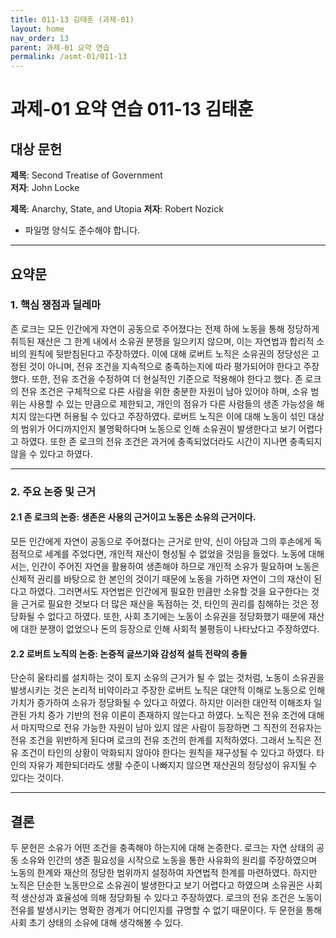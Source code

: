```yaml
---
title: 011-13 김태훈 (과제-01)
layout: home
nav_order: 13
parent: 과제-01 요약 연습
permalink: /asmt-01/011-13
---
```


# 과제-01 요약 연습 011-13 김태훈 

## 대상 문헌  
**제목**: Second Treatise of Government  
**저자**: John Locke

**제목**: Anarchy, State, and Utopia 
**저자**: Robert Nozick

- 파일명 양식도 준수해야 합니다. 

---

## 요약문  

### 1. 핵심 쟁점과 딜레마  
존 로크는 모든 인간에게 자연이 공동으로 주어졌다는 전제 하에 노동을 통해 정당하게 취득된 재산은 그 한계 내에서 소유권 분쟁을 일으키지 않으며, 이는 자연법과 합리적 소비의 원칙에 뒷받침된다고 주장하였다. 이에 대해 로버트 노직은 소유권의 정당성은 고정된 것이 아니며, 전유 조건을 지속적으로 충족하는지에 따라 평가되어야 한다고 주장했다. 또한, 전유 조건을 수정하여 더 현실적인 기준으로 적용해야 한다고 했다. 
존 로크의 전유 조건은 구체적으로 다른 사람을 위한 충분한 자원이 남아 있어야 하며, 소유 범위는 사용할 수 있는 만큼으로 제한되고, 개인의 점유가 다른 사람들의 생존 가능성을 해치지 않는다면 허용될 수 있다고 주장하였다. 로버트 노직은 이에 대해 노동이 섞인 대상의 범위가 어디까지인지 불명확하다며 노동으로 인해 소유권이 발생한다고 보기 어렵다고 하였다. 또한 존 로크의 전유 조건은 과거에 충족되었더라도 시간이 지나면 충족되지 않을 수 있다고 하였다. 

---

### 2. 주요 논증 및 근거  

#### 2.1 존 로크의 논증: 생존은 사용의 근거이고 노동은 소유의 근거이다.  
모든 인간에게 자연이 공동으로 주어졌다는 근거로 만약, 신이 아담과 그의 후손에게 독점적으로 세계를 주었다면, 개인적 재산이 형성될 수 없었을 것임을 들었다. 노동에 대해서는, 인간이 주어진 자연을 활용하여 생존해야 하므로 개인적 소유가 필요하며 노동은 신체적 권리를 바탕으로 한 본인의 것이기 때문에 노동을 가하면 자연이 그의 재산이 된다고 하였다. 
그러면서도 자연법은 인간에게 필요한 만큼만 소유할 것을 요구한다는 것을 근거로 필요한 것보다 더 많은 재산을 독점하는 것, 타인의 권리를 침해하는 것은 정당화될 수 없다고 하였다. 또한, 사회 초기에는 노동이 소유권을 정당화했기 때문에 재산에 대한 분쟁이 없었으나 돈의 등장으로 인해 사회적 불평등이 나타났다고 주장하였다.


#### 2.2 로버트 노직의 논증: 논증적 글쓰기와 감성적 설득 전략의 충돌 
단순히 울타리를 설치하는 것이 토지 소유의 근거가 될 수 없는 것처럼, 노동이 소유권을 발생시키는 것은 논리적 비약이라고 주장한 로버트 노직은 대안적 이해로 노동으로 인해 가치가 증가하여 소유가 정당화될 수 있다고 하였다. 하지만 이러한 대안적 이해조차 일관된 가치 증가 기반의 전유 이론이 존재하지 않는다고 하였다.
노직은 전유 조건에 대해서 마지막으로 전유 가능한 자원이 남아 있지 않은 사람이 등장하면 그 직전의 전유자는 전유 조건을 위반하게 된다며 로크의 전유 조건의 한계를 지적하였다. 그래서 노직은 전유 조건이 타인의 상황이 악화되지 않아야 한다는 원칙을 재구성될 수 있다고 하였다. 타인의 자유가 제한되더라도 생활 수준이 나빠지지 않으면 재산권의 정당성이 유지될 수 있다는 것이다. 


---

## 결론  
두 문헌은 소유가 어떤 조건을 충족해야 하는지에 대해 논증한다. 로크는 자연 상태의 공동 소유와 인간의 생존 필요성을 시작으로 노동을 통한 사유화의 원리를 주장하였으며 노동의 한계와 재산의 정당한 범위까지 설정하여 자연법적 한계를 마련하였다. 하지만 노직은 단순한 노동만으로 소유권이 발생한다고 보기 어렵다고 하였으며 소유권은 사회적 생산성과 효율성에 의해 정당화될 수 있다고 주장하였다. 로크의  전유 조건은 노동이 전유를 발생시키는 명확한 경계가 어디인지를 규명할 수 없기 때문이다. 두 문헌을 통해 사회 초기 상태의 소유에 대해 생각해볼 수 있다.